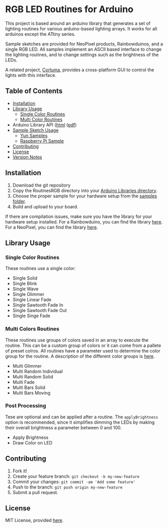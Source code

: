 
# RGB LED Routines for Arduino

This project is based around an arduino library that generates a set of lighting routines for various arduino-based lighting arrays. It works for all arduinos except the ATtiny series.

Sample sketches are provided for NeoPixel products, Rainbowduinos, and a single RGB LED. All samples implement an ASCII based interface to change the lighting routines, and to change settings such as the brightness of the LEDs.

A related project, [Corluma](https://github.com/timsee/Corluma), provides a cross-platform GUI to control the lights with this interface.

## <a name="toc"></a>Table of Contents

* [Installation](#installation)
* [Library Usage](#library-usage)
    * [Single Color Routines](#single-routines)
    * [Multi Color Routines](#multi-routines)
* Arduino Library API ([html](https://timsee.github.io/RGB-LED-Routines/RoutinesRGB/html/a00001.html) ([pdf](https://github.com/timsee/RGB-LED-Routines/blob/master/docs/RoutinesRGB-API.pdf))
* [Sample Sketch Usage](samples)
    * [Yun Samples](samples/yun)
    * [Raspberry Pi Sample](samples/pi)
* [Contributing](#contributing)
* [License](#license)
* [Version Notes](CHANGELOG.md)

## <a name="installation"></a>Installation

1. Download the git repository
2. Copy the RoutinesRGB directory into your [Arduino Libraries directory](https://www.arduino.cc/en/Hacking/Libraries).
3. Choose the proper sample for your hardware setup from the [samples folder](samples).
4. Build and upload to your board.


If there are compilation issues, make sure you have the library for your hardware setup installed. For a Rainbowduino, you can find the library [here](http://www.seeedstudio.com/wiki/Rainbowduino_v3.0). For a NeoPixel, you can find the library [here](https://github.com/adafruit/Adafruit_NeoPixel).


## <a name="library-usage"></a>Library Usage

### <a name="single-routines"></a>Single Color Routines

These routines use a single color:

* Single Solid
* Single Blink
* Single Wave
* Single Glimmer
* Single Linear Fade
* Single Sawtooth Fade In
* Single Sawtooth Fade Out
* Single Singe Fade

### <a name="multi-routines"></a>Multi Colors Routines

These routines use groups of colors saved in an array to execute the routine. This can be a custom group of colors or it can come from a pallete of preset colros. All routines have a parameter used to determine the color group for the routine. A description of the different color groups is [here](https://timsee.github.io/RGB-LED-Routines/RoutinesRGB/html/a00003.html).

* Multi Glimmer
* Multi Random Individual
* Multi Random Solid
* Multi Fade
* Multi Bars Solid
* Multi Bars Moving

### <a name="post-processing"></a>Post Processing

Tese are optional and can be applied after a routine. The `applyBrightness` option is recommended, since it simplifies dimming the LEDs by making their overall brightness a parameter between 0 and 100.

* Apply Brightness
* Draw Color on LED

## <a name="contributing"></a>Contributing

1. Fork it!
2. Create your feature branch: `git checkout -b my-new-feature`
3. Commit your changes: `git commit -am 'Add some feature'`
4. Push to the branch: `git push origin my-new-feature`
5. Submit a pull request.


## <a name="license"></a>License

MIT License, provided [here](LICENSE).
